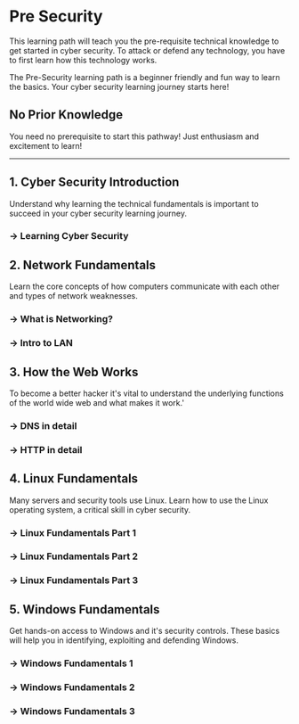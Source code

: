 # Pre Security

This learning path will teach you the pre-requisite technical knowledge to get started in cyber security. To attack or defend any technology, you have to first learn how this technology works.

The Pre-Security learning path is a beginner friendly and fun way to learn the basics. Your cyber security learning journey starts here!

## No Prior Knowledge

You need no prerequisite to start this pathway! Just enthusiasm and excitement to learn!

---------------------------------------------------------------------------------

## 1. Cyber Security Introduction

Understand why learning the technical fundamentals is important to succeed in your cyber security learning journey.
    
   ### -> Learning Cyber Security

## 2. Network Fundamentals

Learn the core concepts of how computers communicate with each other and types of network weaknesses.

   ### -> What is Networking?
   ### -> Intro to LAN

## 3. How the Web Works

To become a better hacker it's vital to understand the underlying functions of the world wide web and what makes it work.'

   ### -> DNS in detail
   ### -> HTTP in detail

## 4. Linux Fundamentals

Many servers and security tools use Linux. Learn how to use the Linux operating system, a critical skill in cyber security.
 
   ### -> Linux Fundamentals Part 1
   ### -> Linux Fundamentals Part 2
   ### -> Linux Fundamentals Part 3

## 5. Windows Fundamentals

Get hands-on access to Windows and it's security controls. These basics will help you in identifying, exploiting and defending Windows.

   ### -> Windows Fundamentals 1
   ### -> Windows Fundamentals 2
   ### -> Windows Fundamentals 3
